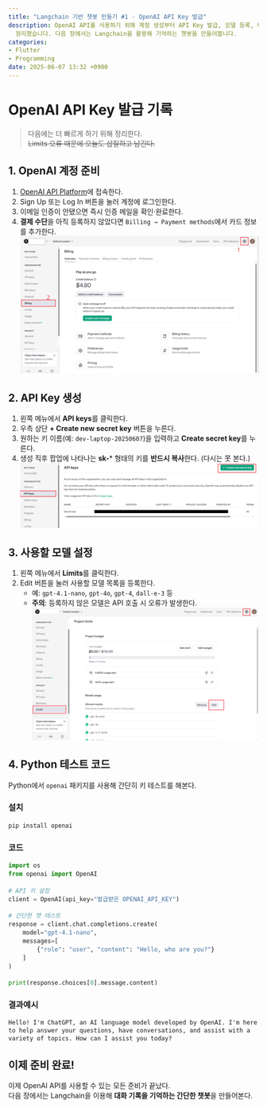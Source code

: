 ```yaml
---
title: "Langchain 기반 챗봇 만들기 #1 - OpenAI API Key 발급"
description: OpenAI API를 사용하기 위해 계정 생성부터 API Key 발급, 모델 등록, 테스트 코드 실행까지의 과정을 단계별로
  정리했습니다. 다음 장에서는 Langchain을 활용해 기억하는 챗봇을 만들어봅니다.
categories:
- Flutter
- Programming
date: 2025-06-07 13:32 +0900
---
```

# OpenAI API Key 발급 기록
> 다음에는 더 빠르게 하기 위해 정리한다.  
> ~~Limits 오류 때문에 오늘도 삽질하고 남긴다.~~

## 1. OpenAI 계정 준비
1. [OpenAI API Platform](https://platform.openai.com/)에 접속한다.  
2. Sign Up 또는 Log In 버튼을 눌러 계정에 로그인한다.  
3. 이메일 인증이 안됐으면 즉시 인증 메일을 확인‧완료한다.  
4. **결제 수단**을 아직 등록하지 않았다면 `Billing → Payment methods`에서 카드 정보를 추가한다.  
![캡션: OpenAI 플랫폼 대시보드 첫 화면](/assets/img/chatbot_1_api_key/billing.png)


## 2. API Key 생성
1. 왼쪽 메뉴에서 **API keys**를 클릭한다.  
2. 우측 상단 **+ Create new secret key** 버튼을 누른다.  
3. 원하는 키 이름(예: `dev-laptop-20250607`)을 입력하고 **Create secret key**를 누른다.  
4. 생성 직후 팝업에 나타나는 **sk-*** 형태의 키를 **반드시 복사**한다. (다시는 못 본다.)  
![캡션: 새 Key 생성 팝업에서 sk-로 시작하는 키를 복사하는 화면](/assets/img/chatbot_1_api_key/key.png)


## 3. 사용할 모델 설정
1. 왼쪽 메뉴에서 **Limits**를 클릭한다.
2. Edit 버튼을 눌러 사용할 모델 목록을 등록한다.
   * 예: `gpt-4.1-nano`, `gpt-4o`, `gpt-4`, `dall-e-3` 등
   * **주의**: 등록하지 않은 모델은 API 호출 시 오류가 발생한다.
![캡션: 모델 선택 화면 – gpt-4o, gpt-3.5-turbo 등 다양한 모델 확인](/assets/img/chatbot_1_api_key/model_limit.png)


## 4. Python 테스트 코드
Python에서 `openai` 패키지를 사용해 간단히 키 테스트를 해본다.

### 설치
```bash
pip install openai
```

### 코드
```python
import os
from openai import OpenAI

# API 키 설정
client = OpenAI(api_key="발급받은 OPENAI_API_KEY")

# 간단한 챗 테스트
response = client.chat.completions.create(
    model="gpt-4.1-nano",
    messages=[
        {"role": "user", "content": "Hello, who are you?"}
    ]
)

print(response.choices[0].message.content)
```

### 결과예시
```
Hello! I'm ChatGPT, an AI language model developed by OpenAI. I'm here to help answer your questions, have conversations, and assist with a variety of topics. How can I assist you today?
```

## 이제 준비 완료!
이제 OpenAI API를 사용할 수 있는 모든 준비가 끝났다.  
다음 장에서는 Langchain을 이용해 **대화 기록을 기억하는 간단한 챗봇**을 만들어본다.